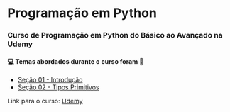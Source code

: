 # Programação em Python
### Curso de Programação em Python do Básico ao Avançado na Udemy 
#### :computer: Temas abordados durante o curso foram :rocket:
- [Seção 01 - Introdução](https://github.com/romulovieira777/Python_Basico_ao_Avancado/tree/main/Se%C3%A7%C3%A3o%2001%20-%20Introdu%C3%A7%C3%A3o)
- [Seção 02 - Tipos Primitivos](https://github.com/romulovieira777/Python_Basico_ao_Avancado/tree/main/Se%C3%A7%C3%A3o%2002%20-%20Tipos%20Primitivos)

Link para o curso: [Udemy](https://www.udemy.com/course/curso-de-visual-basic-2019-do-basico-ao-avancado/?src=sac&kw=Curso+de+Python%3A+Do)
